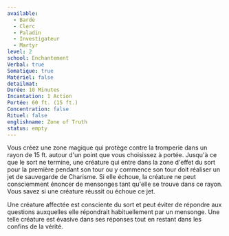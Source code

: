 ```yaml
---
available:
  - Barde
  - Clerc
  - Paladin
  - Investigateur
  - Martyr
level: 2
school: Enchantement
Verbal: true
Somatique: true
Matériel: false
detailmat:
Durée: 10 Minutes
Incantation: 1 Action
Portée: 60 ft. (15 ft.)
Concentration: false
Rituel: false
englishname: Zone of Truth
status: empty
---
```

Vous créez une zone magique qui protège contre la tromperie dans un rayon de 15 ft. autour d'un point que vous choisissez à portée. Jusqu'à ce que le sort ne termine, une créature qui entre dans la zone d'effet du sort pour la première pendant son tour ou y commence son tour doit réaliser un jet de sauvegarde de Charisme. Si elle échoue, la créature ne peut consciemment énoncer de mensonges tant qu'elle se trouve dans ce rayon. Vous savez si une créature réussit ou échoue ce jet.

Une créature affectée est consciente du sort et peut éviter de répondre aux questions auxquelles elle répondrait habituellement par un mensonge. Une telle créature est évasive dans ses réponses tout en restant dans les confins de la vérité.
